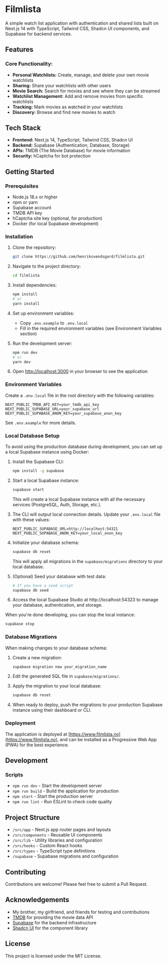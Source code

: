 # **Filmlista**

A simple watch list application with authentication and shared lists built on Next.js 14 with TypeScript, Tailwind CSS, Shadcn UI components, and Supabase for backend services.

## **Features**

### **Core Functionality:**

-   **Personal Watchlists:** Create, manage, and delete your own movie watchlists
-   **Sharing:** Share your watchlists with other users
-   **Movie Search:** Search for movies and see where they can be streamed
-   **Watchlist Management:** Add and remove movies from specific watchlists
-   **Tracking:** Mark movies as watched in your watchlists
-   **Discovery:** Browse and find new movies to watch

## **Tech Stack**

-   **Frontend:** Next.js 14, TypeScript, Tailwind CSS, Shadcn UI
-   **Backend:** Supabase (Authentication, Database, Storage)
-   **APIs:** TMDB (The Movie Database) for movie information
-   **Security:** hCaptcha for bot protection

## **Getting Started**

### **Prerequisites**

-   Node.js 18.x or higher
-   npm or yarn
-   Supabase account
-   TMDB API key
-   hCaptcha site key (optional, for production)
-   Docker (for local Supabase development)

### **Installation**

1. Clone the repository:

    ```bash
    git clone https://github.com/henriksvendsgard/filmlista.git
    ```

2. Navigate to the project directory:

    ```bash
    cd filmlista
    ```

3. Install dependencies:

    ```bash
    npm install
    # or
    yarn install
    ```

4. Set up environment variables:

    - Copy `.env.example` to `.env.local`
    - Fill in the required environment variables (see Environment Variables section)

5. Run the development server:

    ```bash
    npm run dev
    # or
    yarn dev
    ```

6. Open [http://localhost:3000](http://localhost:3000) in your browser to see the application

### **Environment Variables**

Create a `.env.local` file in the root directory with the following variables:

```
NEXT_PUBLIC_TMDB_API_KEY=your_tmdb_api_key
NEXT_PUBLIC_SUPABASE_URL=your_supabase_url
NEXT_PUBLIC_SUPABASE_ANON_KEY=your_supabase_anon_key
```

See `.env.example` for more details.

### **Local Database Setup**

To avoid using the production database during development, you can set up a local Supabase instance using Docker:

1. Install the Supabase CLI:

    ```bash
    npm install -g supabase
    ```

2. Start a local Supabase instance:

    ```bash
    supabase start
    ```

    This will create a local Supabase instance with all the necessary services (PostgreSQL, Auth, Storage, etc.).

3. The CLI will output local connection details. Update your `.env.local` file with these values:

    ```
    NEXT_PUBLIC_SUPABASE_URL=http://localhost:54321
    NEXT_PUBLIC_SUPABASE_ANON_KEY=your_local_anon_key
    ```

4. Initialize your database schema:

    ```bash
    supabase db reset
    ```

    This will apply all migrations in the `supabase/migrations` directory to your local database.

5. (Optional) Seed your database with test data:

    ```bash
    # If you have a seed script
    supabase db seed
    ```

6. Access the local Supabase Studio at http://localhost:54323 to manage your database, authentication, and storage.

When you're done developing, you can stop the local instance:

```bash
supabase stop
```

### **Database Migrations**

When making changes to your database schema:

1. Create a new migration:

    ```bash
    supabase migration new your_migration_name
    ```

2. Edit the generated SQL file in `supabase/migrations/`.

3. Apply the migration to your local database:

    ```bash
    supabase db reset
    ```

4. When ready to deploy, push the migrations to your production Supabase instance using their dashboard or CLI.

### **Deployment**

The application is deployed at [https://www.filmlista.no](https://www.filmlista.no), and can be installed as a Progressive Web App (PWA) for the best experience.

## **Development**

### **Scripts**

-   `npm run dev` - Start the development server
-   `npm run build` - Build the application for production
-   `npm start` - Start the production server
-   `npm run lint` - Run ESLint to check code quality

## **Project Structure**

-   `/src/app` - Next.js app router pages and layouts
-   `/src/components` - Reusable UI components
-   `/src/lib` - Utility libraries and configuration
-   `/src/hooks` - Custom React hooks
-   `/src/types` - TypeScript type definitions
-   `/supabase` - Supabase migrations and configuration

## **Contributing**

Contributions are welcome! Please feel free to submit a Pull Request.

## **Acknowledgements**

-   My brother, my girlfriend, and friends for testing and contributions
-   [TMDB](https://www.themoviedb.org/) for providing the movie data API
-   [Supabase](https://supabase.io/) for the backend infrastructure
-   [Shadcn UI](https://ui.shadcn.com/) for the component library

## **License**

This project is licensed under the MIT License.
